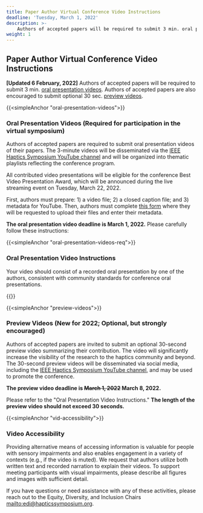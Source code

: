 ```yaml
---
title: Paper Author Virtual Conference Video Instructions
deadline: 'Tuesday, March 1, 2022'
description: >-
    Authors of accepted papers will be required to submit 3 min. oral presentation videos. Authors of accepted papers are also encouraged to submit optional 30 sec. preview videos.
weight: 1
---
```


## Paper Author Virtual Conference Video Instructions
**[Updated 6 February, 2022]** Authors of accepted papers will be required to submit 3 min. [oral presentation videos](#oral-presentation-videos). Authors of accepted papers are also encouraged to submit optional 30 sec. [preview videos](#preview-videos).

{{<simpleAnchor "oral-presentation-videos">}}
### **Oral Presentation Videos** (Required for participation in the virtual symposium)

Authors of accepted papers are required to submit oral presentation videos of their papers. The 3-minute videos will be disseminated via the [IEEE Haptics Symposium YouTube channel](https://www.youtube.com/channel/UC1YjMwrg8Hk6uAtyWb62yAw) and will be organized into thematic playlists reflecting the conference program.

All contributed video presentations will be eligible for the conference Best Video Presentation Award, which will be announced during the live streaming event on Tuesday, March 22, 2022.

First, authors must prepare: 1) a video file; 2) a closed caption file; and 3) metadata for YouTube. Then, authors must complete [this form](https://forms.gle/9njssbsRotjc34f6A) where they will be requested to upload their files and enter their metadata. 

<!--
Authors **must** complete the following form (link pending) where they will be requested to upload their oral presentation video.
-->

**The oral presentation video deadline is March 1, 2022.** Please carefully follow these instructions:

{{<simpleAnchor "oral-presentation-videos-req">}}
### Oral Presentation Video Instructions
Your video should consist of a recorded oral presentation by one of the authors, consistent with community standards for conference oral presentations.

{{<oralPresentationVideoList>}}

{{<simpleAnchor "preview-videos">}}
### Preview Videos (New for 2022; Optional, but strongly encouraged)

Authors of accepted papers are invited to submit an optional 30-second preview video summarizing their contribution. The video will significantly increase the visibility of the research to the haptics community and beyond. The 30-second preview videos will be disseminated via social media, including the [IEEE Haptics Symposium YouTube channel](https://www.youtube.com/channel/UC1YjMwrg8Hk6uAtyWb62yAw), and may be used to promote the conference.

**The preview video deadline is ~~March 1, 2022~~ March 8, 2022.**

Please refer to the "Oral Presentation Video Instructions." **The length of the preview video should not exceed 30 seconds.**

{{<simpleAnchor "vid-accessibility">}}
### Video Accessibility

Providing alternative means of accessing information is valuable for people with sensory impairments and also enables engagement in a variety of contexts (e.g., if the video is muted). We request that authors utilize both written text and recorded narration to explain their videos. To support meeting participants with visual impairments, please describe all figures and images with sufficient detail.

If you have questions or need assistance with any of these activities, please reach out to the Equity, Diversity, and Inclusion Chairs <mailto:edi@hapticssymposium.org>.

<!--
When creating videos, authors should include both captions and recorded narration.

For Oral Presentation Videos and Preview Videos, authors may use YouTube’s automatic closed captioning functionality, but should review and edit the closed captions for accuracy after they are generated.

For Supplemental Videos, authors should directly “burn” closed captions into the video due to technical limitations in IEEE Xplore. In other words, these captions are not provided as a text file, but rather as subtitles in the video itself (this is called “open captioning”, rather than “closed captioning”, because the captions are always visible).

If you have questions or need assistance with any of these activities, please reach out to the Equity, Diversity, and Inclusion Chairs <mailto:edi@hapticssymposium.org>.

 so that their descriptions can be captured by closed captioning software.
-->